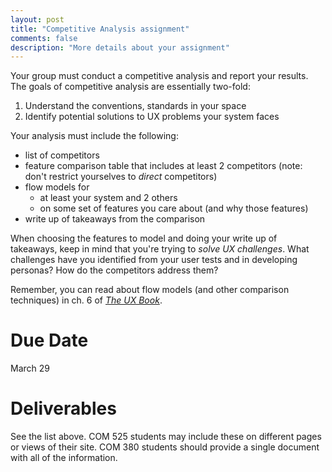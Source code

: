 ```yaml
---
layout: post
title: "Competitive Analysis assignment"
comments: false
description: "More details about your assignment"
---
```


Your group must conduct a competitive analysis and report your results. The goals of competitive analysis are essentially two-fold:

1. Understand the conventions, standards in your space
2. Identify potential solutions to UX problems your system faces

Your analysis must include the following:

* list of competitors
* feature comparison table that includes at least 2 competitors (note: don't restrict yourselves to *direct* competitors)
* flow models for 
	* at least your system and 2 others 
	* on some set of features you care about (and why those features) 
* write up of takeaways from the comparison

When choosing the features to model and doing your write up of takeaways, keep in mind that you're trying to *solve UX challenges*. What challenges have you identified from your user tests and in developing personas? How do the competitors address them?

Remember, you can read about flow models (and other comparison techniques) in ch. 6 of *[The UX Book](https://www.dropbox.com/sh/x5o2lh23ab4nadu/AAAC0KIkM53gxxy2SHM0x78-a/The%20UX%20Book%20Process%20and%20Guidelines.pdf?dl=0)*.

# Due Date

March 29

# Deliverables

See the list above. COM 525 students may include these on different pages or views of their site. COM 380 students should provide a single document with all of the information.